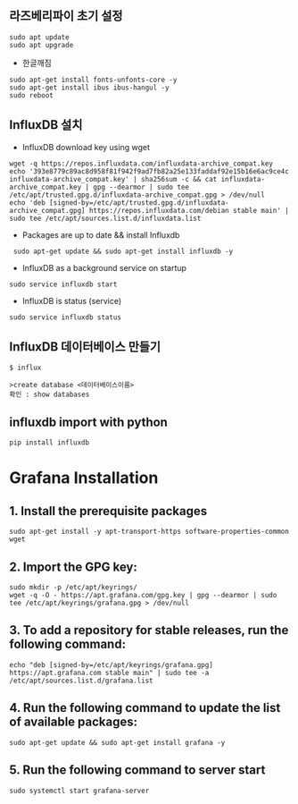 ## 라즈베리파이 초기 설정
```
sudo apt update
sudo apt upgrade
```

  - 한글깨짐
```
sudo apt-get install fonts-unfonts-core -y
sudo apt-get install ibus ibus-hangul -y
sudo reboot
```

## InfluxDB 설치 
  - InfluxDB download key using wget
```
wget -q https://repos.influxdata.com/influxdata-archive_compat.key
echo '393e8779c89ac8d958f81f942f9ad7fb82a25e133faddaf92e15b16e6ac9ce4c influxdata-archive_compat.key' | sha256sum -c && cat influxdata-archive_compat.key | gpg --dearmor | sudo tee /etc/apt/trusted.gpg.d/influxdata-archive_compat.gpg > /dev/null
echo 'deb [signed-by=/etc/apt/trusted.gpg.d/influxdata-archive_compat.gpg] https://repos.influxdata.com/debian stable main' | sudo tee /etc/apt/sources.list.d/influxdata.list
```
  - Packages are up to date && install Influxdb
```
 sudo apt-get update && sudo apt-get install influxdb -y

```
  - InfluxDB as a background service on startup
```
sudo service influxdb start
```
  - InfluxDB is status (service)
```
sudo service influxdb status
```
  
## InfluxDB 데이터베이스 만들기

```
$ influx

>create database <데이터베이스이름>
확인 : show databases 
```
## influxdb import with python
```
pip install influxdb
```

# Grafana Installation

## 1. Install the prerequisite packages
```
sudo apt-get install -y apt-transport-https software-properties-common wget
```

## 2. Import the GPG key:
```
sudo mkdir -p /etc/apt/keyrings/
wget -q -O - https://apt.grafana.com/gpg.key | gpg --dearmor | sudo tee /etc/apt/keyrings/grafana.gpg > /dev/null
```

## 3. To add a repository for stable releases, run the following command:
```
echo "deb [signed-by=/etc/apt/keyrings/grafana.gpg] https://apt.grafana.com stable main" | sudo tee -a /etc/apt/sources.list.d/grafana.list
```

## 4. Run the following command to update the list of available packages:
```
sudo apt-get update && sudo apt-get install grafana -y

```
## 5. Run the following command to server start
```
sudo systemctl start grafana-server
```
